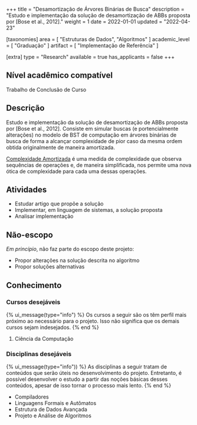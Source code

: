 +++
title = "Desamortização de Árvores Binárias de Busca"
description = "Estudo e implementação da solução de desamortização de ABBs proposta por [Bose et al., 2012]."
weight = 1
date = 2022-01-01
updated = "2022-04-23"

[taxonomies]
area = [ "Estruturas de Dados", "Algoritmos" ]
academic_level = [ "Graduação" ]
artifact = [ "Implementação de Referência" ]

[extra]
type = "Research"
available = true
has_applicants = false
+++

## Nível acadêmico compatível

Trabalho de Conclusão de Curso

## Descrição

Estudo e implementação da solução de desamortização de ABBs proposta por \[Bose et al., 2012\]. Consiste em simular buscas (e portencialmente alterações) no modelo de BST de computação em árvores binárias de busca de forma a alcançar complexidade de pior caso da mesma ordem obtida originalmente de maneira amortizada.

[Complexidade Amortizada](https://pt.wikipedia.org/wiki/Análise_amortizada) é uma medida de complexidade que observa sequências de operações e, de maneira simplificada, nos permite uma nova ótica de complexidade para cada uma dessas operações.

## Atividades

- Estudar artigo que propõe a solução
- Implementar, em linguagem de sistemas, a solução proposta
- Analisar implementação

## Não-escopo

_Em princípio_, não faz parte do escopo deste projeto:

- Propor alterações na solução descrita no algoritmo
- Propor soluções alternativas

## Conhecimento

### Cursos desejáveis

{% ui_message(type="info") %}
Os cursos a seguir são os têm perfil mais próximo ao necessário para o projeto. Isso não significa que os demais cursos sejam indesejados.
{% end %}

1. Ciência da Computação

### Disciplinas desejáveis

{% ui_message(type="info")) %}
As disciplinas a seguir tratam de conteúdos que serão úteis no desenvolvimento do projeto. Entretanto, é possível desenvolver o estudo a partir das noções básicas desses conteúdos, apesar de isso tornar o processo mais lento.
{% end %}

- Compiladores
- Linguagens Formais e Autômatos
- Estrutura de Dados Avançada
- Projeto e Análise de Algoritmos

